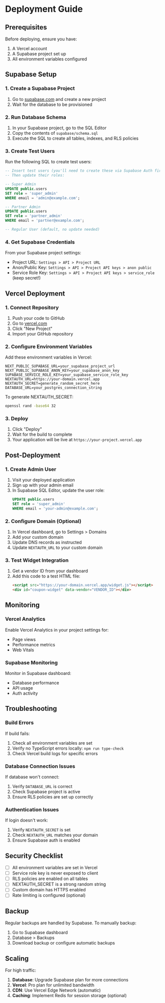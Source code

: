# Deployment Guide

## Prerequisites

Before deploying, ensure you have:

1. A Vercel account
2. A Supabase project set up
3. All environment variables configured

## Supabase Setup

### 1. Create a Supabase Project

1. Go to [supabase.com](https://supabase.com) and create a new project
2. Wait for the database to be provisioned

### 2. Run Database Schema

1. In your Supabase project, go to the SQL Editor
2. Copy the contents of `supabase/schema.sql`
3. Execute the SQL to create all tables, indexes, and RLS policies

### 3. Create Test Users

Run the following SQL to create test users:

```sql
-- Insert test users (you'll need to create these via Supabase Auth first)
-- Then update their roles:

-- Super Admin
UPDATE public.users 
SET role = 'super_admin' 
WHERE email = 'admin@example.com';

-- Partner Admin
UPDATE public.users 
SET role = 'partner_admin' 
WHERE email = 'partner@example.com';

-- Regular User (default, no update needed)
```

### 4. Get Supabase Credentials

From your Supabase project settings:
- Project URL: `Settings > API > Project URL`
- Anon/Public Key: `Settings > API > Project API keys > anon public`
- Service Role Key: `Settings > API > Project API keys > service_role` (keep secret!)

## Vercel Deployment

### 1. Connect Repository

1. Push your code to GitHub
2. Go to [vercel.com](https://vercel.com)
3. Click "New Project"
4. Import your GitHub repository

### 2. Configure Environment Variables

Add these environment variables in Vercel:

```
NEXT_PUBLIC_SUPABASE_URL=your_supabase_project_url
NEXT_PUBLIC_SUPABASE_ANON_KEY=your_supabase_anon_key
SUPABASE_SERVICE_ROLE_KEY=your_supabase_service_role_key
NEXTAUTH_URL=https://your-domain.vercel.app
NEXTAUTH_SECRET=generate_random_secret_here
DATABASE_URL=your_postgres_connection_string
```

To generate NEXTAUTH_SECRET:
```bash
openssl rand -base64 32
```

### 3. Deploy

1. Click "Deploy"
2. Wait for the build to complete
3. Your application will be live at `https://your-project.vercel.app`

## Post-Deployment

### 1. Create Admin User

1. Visit your deployed application
2. Sign up with your admin email
3. In Supabase SQL Editor, update the user role:
   ```sql
   UPDATE public.users 
   SET role = 'super_admin' 
   WHERE email = 'your-admin@example.com';
   ```

### 2. Configure Domain (Optional)

1. In Vercel dashboard, go to Settings > Domains
2. Add your custom domain
3. Update DNS records as instructed
4. Update `NEXTAUTH_URL` to your custom domain

### 3. Test Widget Integration

1. Get a vendor ID from your dashboard
2. Add this code to a test HTML file:
   ```html
   <script src="https://your-domain.vercel.app/widget.js"></script>
   <div id="coupon-widget" data-vendor="VENDOR_ID"></div>
   ```

## Monitoring

### Vercel Analytics

Enable Vercel Analytics in your project settings for:
- Page views
- Performance metrics
- Web Vitals

### Supabase Monitoring

Monitor in Supabase dashboard:
- Database performance
- API usage
- Auth activity

## Troubleshooting

### Build Errors

If build fails:
1. Check all environment variables are set
2. Verify no TypeScript errors locally: `npm run type-check`
3. Check Vercel build logs for specific errors

### Database Connection Issues

If database won't connect:
1. Verify `DATABASE_URL` is correct
2. Check Supabase project is active
3. Ensure RLS policies are set up correctly

### Authentication Issues

If login doesn't work:
1. Verify `NEXTAUTH_SECRET` is set
2. Check `NEXTAUTH_URL` matches your domain
3. Ensure Supabase auth is enabled

## Security Checklist

- [ ] All environment variables are set in Vercel
- [ ] Service role key is never exposed to client
- [ ] RLS policies are enabled on all tables
- [ ] NEXTAUTH_SECRET is a strong random string
- [ ] Custom domain has HTTPS enabled
- [ ] Rate limiting is configured (optional)

## Backup

Regular backups are handled by Supabase. To manually backup:

1. Go to Supabase dashboard
2. Database > Backups
3. Download backup or configure automatic backups

## Scaling

For high traffic:

1. **Database**: Upgrade Supabase plan for more connections
2. **Vercel**: Pro plan for unlimited bandwidth
3. **CDN**: Use Vercel Edge Network (automatic)
4. **Caching**: Implement Redis for session storage (optional)

